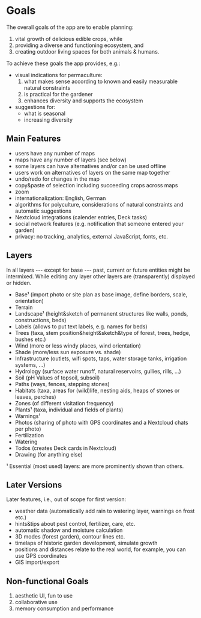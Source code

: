 # Goals

The overall goals of the app are to enable planning:

1. vital growth of delicious edible crops, while
2. providing a diverse and functioning ecosystem, and
3. creating outdoor living spaces for both animals & humans.

To achieve these goals the app provides, e.g.:

- visual indications for permaculture:
  1. what makes sense according to known and easily measurable natural constraints
  2. is practical for the gardener
  3. enhances diversity and supports the ecosystem
- suggestions for:
  - what is seasonal
  - increasing diversity

## Main Features

- users have any number of maps
- maps have any number of layers (see below)
- some layers can have alternatives and/or can be used offline
- users work on alternatives of layers on the same map together
- undo/redo for changes in the map
- copy&paste of selection including succeeding crops across maps
- zoom
- internationalization: English, German
- algorithms for polyculture, considerations of natural constraints and automatic suggestions
- Nextcloud integrations (calender entries, Deck tasks)
- social network features (e.g. notification that someone entered your garden)
- privacy: no tracking, analytics, external JavaScript, fonts, etc.

## Layers

In all layers --- except for base --- past, current or future entities might be intermixed.
While editing any layer other layers are (transparently) displayed or hidden.

- Base¹ (import photo or site plan as base image, define borders, scale, orientation)
- Terrain
- Landscape¹ (height&sketch of permanent structures like walls, ponds, constructions, beds)
- Labels (allows to put text labels, e.g. names for beds)
- Trees (taxa, stem position&height&sketch&type of forest, trees, hedge, bushes etc.)
- Wind (more or less windy places, wind orientation)
- Shade (more/less sun exposure vs. shade)
- Infrastructure (outlets, wifi spots, taps, water storage tanks, irrigation systems, ...)
- Hydrology (surface water runoff, natural reservoirs, gullies, rills, ...)
- Soil (pH Values of topsoil, subsoil)
- Paths (ways, fences, stepping stones)
- Habitats (taxa, areas for (wild)life, nesting aids, heaps of stones or leaves, perches)
- Zones (of different visitation frequency)
- Plants¹ (taxa, individual and fields of plants)
- Warnings¹
- Photos (sharing of photo with GPS coordinates and a Nextcloud chats per photo)
- Fertilization
- Watering
- Todos (creates Deck cards in Nextcloud)
- Drawing (for anything else)

¹ Essential (most used) layers: are more prominently shown than others.

## Later Versions

Later features, i.e., out of scope for first version:

- weather data (automatically add rain to watering layer, warnings on frost etc.)
- hints&tips about pest control, fertilizer, care, etc.
- automatic shadow and moisture calculation
- 3D modes (forest garden), contour lines etc.
- timelaps of historic garden development, simulate growth
- positions and distances relate to the real world, for example, you can use GPS coordinates
- GIS import/export

## Non-functional Goals

1. aesthetic UI, fun to use
2. collaborative use
3. memory consumption and performance
